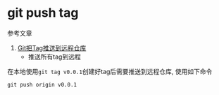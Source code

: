 # git push tag

参考文章

1. [Git把Tag推送到远程仓库](https://blog.csdn.net/github_27263697/article/details/79563949)
    - 推送所有tag到远程

在本地使用`git tag v0.0.1`创建好tag后需要推送到远程仓库, 使用如下命令

```
git push origin v0.0.1
```

